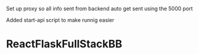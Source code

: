 Set up proxy so all info sent from backend
auto get sent using the 5000 port

Added start-api script to make runnig easier
# ReactFlaskFullStackBB
